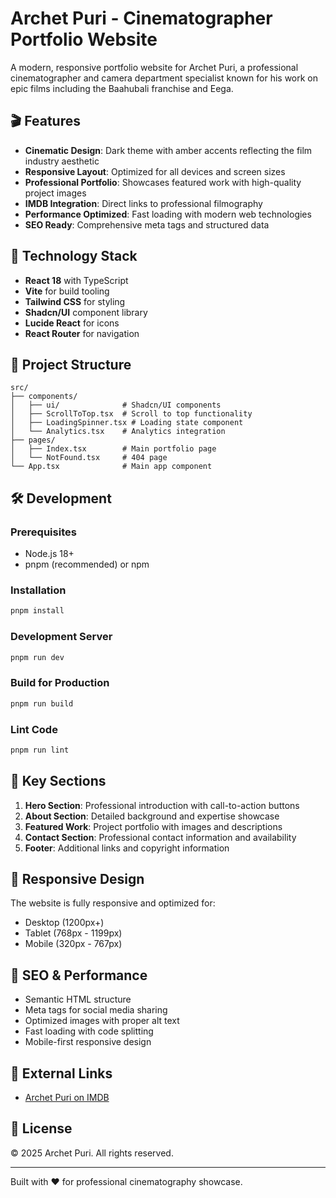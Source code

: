 # Archet Puri - Cinematographer Portfolio Website

A modern, responsive portfolio website for Archet Puri, a professional cinematographer and camera department specialist known for his work on epic films including the Baahubali franchise and Eega.

## 🎬 Features

- **Cinematic Design**: Dark theme with amber accents reflecting the film industry aesthetic
- **Responsive Layout**: Optimized for all devices and screen sizes
- **Professional Portfolio**: Showcases featured work with high-quality project images
- **IMDB Integration**: Direct links to professional filmography
- **Performance Optimized**: Fast loading with modern web technologies
- **SEO Ready**: Comprehensive meta tags and structured data

## 🚀 Technology Stack

- **React 18** with TypeScript
- **Vite** for build tooling
- **Tailwind CSS** for styling
- **Shadcn/UI** component library
- **Lucide React** for icons
- **React Router** for navigation

## 📁 Project Structure

```
src/
├── components/
│   ├── ui/              # Shadcn/UI components
│   ├── ScrollToTop.tsx  # Scroll to top functionality
│   ├── LoadingSpinner.tsx # Loading state component
│   └── Analytics.tsx    # Analytics integration
├── pages/
│   ├── Index.tsx        # Main portfolio page
│   └── NotFound.tsx     # 404 page
└── App.tsx              # Main app component
```

## 🛠️ Development

### Prerequisites
- Node.js 18+
- pnpm (recommended) or npm

### Installation
```bash
pnpm install
```

### Development Server
```bash
pnpm run dev
```

### Build for Production
```bash
pnpm run build
```

### Lint Code
```bash
pnpm run lint
```

## 🌟 Key Sections

1. **Hero Section**: Professional introduction with call-to-action buttons
2. **About Section**: Detailed background and expertise showcase
3. **Featured Work**: Project portfolio with images and descriptions
4. **Contact Section**: Professional contact information and availability
5. **Footer**: Additional links and copyright information

## 📱 Responsive Design

The website is fully responsive and optimized for:
- Desktop (1200px+)
- Tablet (768px - 1199px)
- Mobile (320px - 767px)

## 🎯 SEO & Performance

- Semantic HTML structure
- Meta tags for social media sharing
- Optimized images with proper alt text
- Fast loading with code splitting
- Mobile-first responsive design

## 🔗 External Links

- [Archet Puri on IMDB](https://www.imdb.com/name/nm8492178/)

## 📄 License

© 2025 Archet Puri. All rights reserved.

---

Built with ❤️ for professional cinematography showcase.